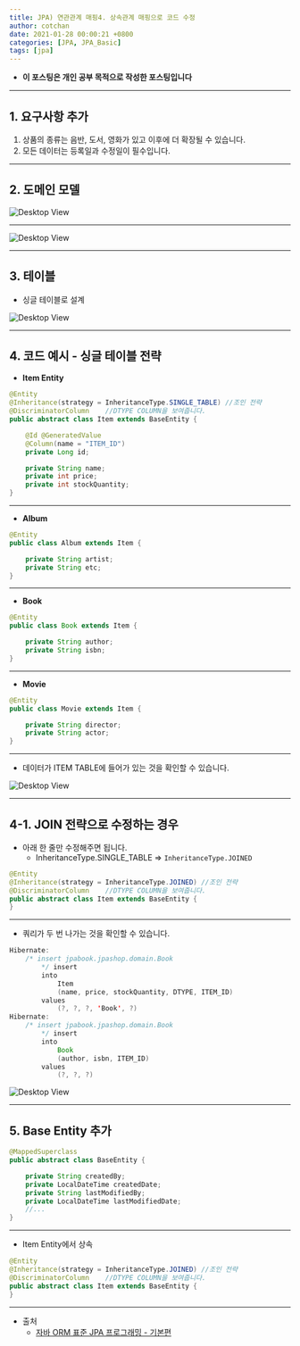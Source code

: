 ```yaml
---
title: JPA) 연관관계 매핑4. 상속관계 매핑으로 코드 수정 
author: cotchan 
date: 2021-01-28 00:00:21 +0800 
categories: [JPA, JPA_Basic]
tags: [jpa] 
---
```


+ **이 포스팅은 개인 공부 목적으로 작성한 포스팅입니다**

---

## 1. 요구사항 추가

1. 상품의 종류는 음반, 도서, 영화가 있고 이후에 더 확장될 수 있습니다.
2. 모든 데이터는 등록일과 수정일이 필수입니다.

---

## 2. 도메인 모델

![Desktop View](/assets/img/post/jpa/2021-01-28-jpa-association-mapping-extend-example-01.png)

---

![Desktop View](/assets/img/post/jpa/2021-01-28-jpa-association-mapping-extend-example-02.png)

---

## 3. 테이블

+ 싱글 테이블로 설계

![Desktop View](/assets/img/post/jpa/2021-01-28-jpa-association-mapping-extend-example-03.png)

---

## 4. 코드 예시 - 싱글 테이블 전략

+ **Item Entity**

```java
@Entity
@Inheritance(strategy = InheritanceType.SINGLE_TABLE) //조인 전략
@DiscriminatorColumn    //DTYPE COLUMN을 보여줍니다.
public abstract class Item extends BaseEntity {

    @Id @GeneratedValue
    @Column(name = "ITEM_ID")
    private Long id;

    private String name;
    private int price;
    private int stockQuantity;
}
```

---

+ **Album**

```java
@Entity
public class Album extends Item {

    private String artist;
    private String etc;
}
```

---

+ **Book**

```java
@Entity
public class Book extends Item {

    private String author;
    private String isbn;
}
```

---

+ **Movie**

```java
@Entity
public class Movie extends Item {

    private String director;
    private String actor;
}
```

---

+ 데이터가 ITEM TABLE에 들어가 있는 것을 확인할 수 있습니다.

![Desktop View](/assets/img/post/jpa/2021-01-28-jpa-association-mapping-extend-example-04.png)

---

## 4-1. JOIN 전략으로 수정하는 경우

+ 아래 한 줄만 수정해주면 됩니다.
  + InheritanceType.SINGLE_TABLE => `InheritanceType.JOINED`

```java
@Entity
@Inheritance(strategy = InheritanceType.JOINED) //조인 전략
@DiscriminatorColumn    //DTYPE COLUMN을 보여줍니다.
public abstract class Item extends BaseEntity {
}
```

---

+ 쿼리가 두 번 나가는 것을 확인할 수 있습니다.

```java
Hibernate: 
    /* insert jpabook.jpashop.domain.Book
        */ insert 
        into
            Item
            (name, price, stockQuantity, DTYPE, ITEM_ID) 
        values
            (?, ?, ?, 'Book', ?)
Hibernate: 
    /* insert jpabook.jpashop.domain.Book
        */ insert 
        into
            Book
            (author, isbn, ITEM_ID) 
        values
            (?, ?, ?)
```

![Desktop View](/assets/img/post/jpa/2021-01-28-jpa-association-mapping-extend-example-05.png)

---

## 5. Base Entity 추가

```java
@MappedSuperclass
public abstract class BaseEntity {

    private String createdBy;
    private LocalDateTime createdDate;
    private String lastModifiedBy;
    private LocalDateTime lastModifiedDate;
    //...
}
```

---

+ Item Entity에서 상속

```java
@Entity
@Inheritance(strategy = InheritanceType.JOINED) //조인 전략
@DiscriminatorColumn    //DTYPE COLUMN을 보여줍니다.
public abstract class Item extends BaseEntity {
}
```

---

+ 출처
    + [자바 ORM 표준 JPA 프로그래밍 - 기본편](https://www.inflearn.com/course/ORM-JPA-Basic)
